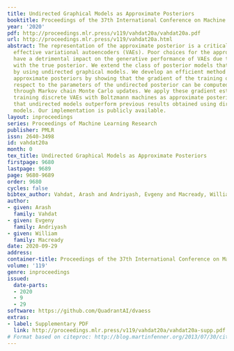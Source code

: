 ```yaml
---
title: Undirected Graphical Models as Approximate Posteriors
booktitle: Proceedings of the 37th International Conference on Machine Learning
year: '2020'
pdf: http://proceedings.mlr.press/v119/vahdat20a/vahdat20a.pdf
url: http://proceedings.mlr.press/v119/vahdat20a.html
abstract: The representation of the approximate posterior is a critical aspect of
  effective variational autoencoders (VAEs). Poor choices for the approximate posterior
  have a detrimental impact on the generative performance of VAEs due to the mismatch
  with the true posterior. We extend the class of posterior models that may be learned
  by using undirected graphical models. We develop an efficient method to train undirected
  approximate posteriors by showing that the gradient of the training objective with
  respect to the parameters of the undirected posterior can be computed by backpropagation
  through Markov chain Monte Carlo updates. We apply these gradient estimators for
  training discrete VAEs with Boltzmann machines as approximate posteriors and demonstrate
  that undirected models outperform previous results obtained using directed graphical
  models. Our implementation is publicly available.
layout: inproceedings
series: Proceedings of Machine Learning Research
publisher: PMLR
issn: 2640-3498
id: vahdat20a
month: 0
tex_title: Undirected Graphical Models as Approximate Posteriors
firstpage: 9680
lastpage: 9689
page: 9680-9689
order: 9680
cycles: false
bibtex_author: Vahdat, Arash and Andriyash, Evgeny and Macready, William
author:
- given: Arash
  family: Vahdat
- given: Evgeny
  family: Andriyash
- given: William
  family: Macready
date: 2020-09-29
address: 
container-title: Proceedings of the 37th International Conference on Machine Learning
volume: '119'
genre: inproceedings
issued:
  date-parts:
  - 2020
  - 9
  - 29
software: https://github.com/QuadrantAI/dvaess
extras:
- label: Supplementary PDF
  link: http://proceedings.mlr.press/v119/vahdat20a/vahdat20a-supp.pdf
# Format based on citeproc: http://blog.martinfenner.org/2013/07/30/citeproc-yaml-for-bibliographies/
---
```

